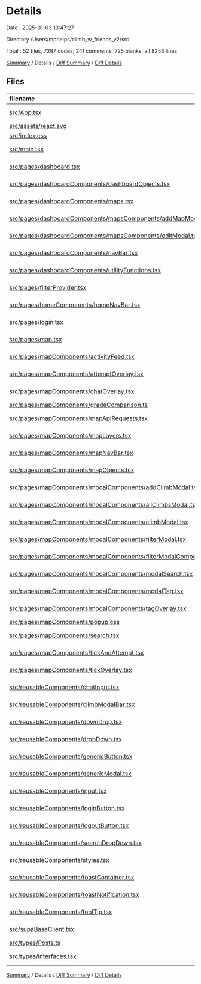# Details

Date : 2025-01-03 13:47:27

Directory /Users/mphelps/climb_w_friends_v2/src

Total : 52 files,  7287 codes, 241 comments, 725 blanks, all 8253 lines

[Summary](results.md) / Details / [Diff Summary](diff.md) / [Diff Details](diff-details.md)

## Files
| filename | language | code | comment | blank | total |
| :--- | :--- | ---: | ---: | ---: | ---: |
| [src/App.tsx](/src/App.tsx) | TypeScript JSX | 11 | 0 | 2 | 13 |
| [src/assets/react.svg](/src/assets/react.svg) | XML | 1 | 0 | 0 | 1 |
| [src/index.css](/src/index.css) | CSS | 34 | 4 | 5 | 43 |
| [src/main.tsx](/src/main.tsx) | TypeScript JSX | 29 | 2 | 3 | 34 |
| [src/pages/dashboard.tsx](/src/pages/dashboard.tsx) | TypeScript JSX | 26 | 0 | 4 | 30 |
| [src/pages/dashboardComponents/dashboardObjects.tsx](/src/pages/dashboardComponents/dashboardObjects.tsx) | TypeScript JSX | 377 | 0 | 2 | 379 |
| [src/pages/dashboardComponents/maps.tsx](/src/pages/dashboardComponents/maps.tsx) | TypeScript JSX | 232 | 9 | 26 | 267 |
| [src/pages/dashboardComponents/mapsComponents/addMapModal.tsx](/src/pages/dashboardComponents/mapsComponents/addMapModal.tsx) | TypeScript JSX | 113 | 1 | 10 | 124 |
| [src/pages/dashboardComponents/mapsComponents/editModal.tsx](/src/pages/dashboardComponents/mapsComponents/editModal.tsx) | TypeScript JSX | 286 | 0 | 20 | 306 |
| [src/pages/dashboardComponents/navBar.tsx](/src/pages/dashboardComponents/navBar.tsx) | TypeScript JSX | 83 | 0 | 10 | 93 |
| [src/pages/dashboardComponents/utilityFunctions.tsx](/src/pages/dashboardComponents/utilityFunctions.tsx) | TypeScript JSX | 202 | 16 | 27 | 245 |
| [src/pages/filterProvider.tsx](/src/pages/filterProvider.tsx) | TypeScript JSX | 28 | 0 | 7 | 35 |
| [src/pages/homeComponents/homeNavBar.tsx](/src/pages/homeComponents/homeNavBar.tsx) | TypeScript JSX | 40 | 0 | 4 | 44 |
| [src/pages/login.tsx](/src/pages/login.tsx) | TypeScript JSX | 97 | 22 | 9 | 128 |
| [src/pages/map.tsx](/src/pages/map.tsx) | TypeScript JSX | 316 | 12 | 54 | 382 |
| [src/pages/mapComponents/activityFeed.tsx](/src/pages/mapComponents/activityFeed.tsx) | TypeScript JSX | 62 | 1 | 9 | 72 |
| [src/pages/mapComponents/attemptOverlay.tsx](/src/pages/mapComponents/attemptOverlay.tsx) | TypeScript JSX | 187 | 3 | 15 | 205 |
| [src/pages/mapComponents/chatOverlay.tsx](/src/pages/mapComponents/chatOverlay.tsx) | TypeScript JSX | 149 | 1 | 10 | 160 |
| [src/pages/mapComponents/gradeComparison.ts](/src/pages/mapComponents/gradeComparison.ts) | TypeScript | 101 | 18 | 22 | 141 |
| [src/pages/mapComponents/mapApiRequests.tsx](/src/pages/mapComponents/mapApiRequests.tsx) | TypeScript JSX | 644 | 22 | 74 | 740 |
| [src/pages/mapComponents/mapLayers.tsx](/src/pages/mapComponents/mapLayers.tsx) | TypeScript JSX | 371 | 62 | 44 | 477 |
| [src/pages/mapComponents/mapNavBar.tsx](/src/pages/mapComponents/mapNavBar.tsx) | TypeScript JSX | 95 | 0 | 3 | 98 |
| [src/pages/mapComponents/mapObjects.tsx](/src/pages/mapComponents/mapObjects.tsx) | TypeScript JSX | 247 | 0 | 9 | 256 |
| [src/pages/mapComponents/modalComponents/addClimbModal.tsx](/src/pages/mapComponents/modalComponents/addClimbModal.tsx) | TypeScript JSX | 465 | 14 | 51 | 530 |
| [src/pages/mapComponents/modalComponents/allClimbsModal.tsx](/src/pages/mapComponents/modalComponents/allClimbsModal.tsx) | TypeScript JSX | 32 | 0 | 3 | 35 |
| [src/pages/mapComponents/modalComponents/climbModal.tsx](/src/pages/mapComponents/modalComponents/climbModal.tsx) | TypeScript JSX | 331 | 9 | 35 | 375 |
| [src/pages/mapComponents/modalComponents/filterModal.tsx](/src/pages/mapComponents/modalComponents/filterModal.tsx) | TypeScript JSX | 308 | 12 | 38 | 358 |
| [src/pages/mapComponents/modalComponents/filterModalComponents.tsx/GradeDropDowns.tsx](/src/pages/mapComponents/modalComponents/filterModalComponents.tsx/GradeDropDowns.tsx) | TypeScript JSX | 117 | 0 | 11 | 128 |
| [src/pages/mapComponents/modalComponents/modalSearch.tsx](/src/pages/mapComponents/modalComponents/modalSearch.tsx) | TypeScript JSX | 83 | 1 | 12 | 96 |
| [src/pages/mapComponents/modalComponents/modalTag.tsx](/src/pages/mapComponents/modalComponents/modalTag.tsx) | TypeScript JSX | 152 | 4 | 15 | 171 |
| [src/pages/mapComponents/modalComponents/tagOverlay.tsx](/src/pages/mapComponents/modalComponents/tagOverlay.tsx) | TypeScript JSX | 16 | 0 | 2 | 18 |
| [src/pages/mapComponents/popup.css](/src/pages/mapComponents/popup.css) | CSS | 28 | 3 | 3 | 34 |
| [src/pages/mapComponents/search.tsx](/src/pages/mapComponents/search.tsx) | TypeScript JSX | 167 | 5 | 12 | 184 |
| [src/pages/mapComponents/tickAndAttempt.tsx](/src/pages/mapComponents/tickAndAttempt.tsx) | TypeScript JSX | 157 | 4 | 9 | 170 |
| [src/pages/mapComponents/tickOverlay.tsx](/src/pages/mapComponents/tickOverlay.tsx) | TypeScript JSX | 186 | 2 | 17 | 205 |
| [src/reusableComponents/chatInput.tsx](/src/reusableComponents/chatInput.tsx) | TypeScript JSX | 33 | 0 | 4 | 37 |
| [src/reusableComponents/climbModalBar.tsx](/src/reusableComponents/climbModalBar.tsx) | TypeScript JSX | 334 | 6 | 21 | 361 |
| [src/reusableComponents/downDrop.tsx](/src/reusableComponents/downDrop.tsx) | TypeScript JSX | 53 | 0 | 2 | 55 |
| [src/reusableComponents/dropDown.tsx](/src/reusableComponents/dropDown.tsx) | TypeScript JSX | 93 | 0 | 9 | 102 |
| [src/reusableComponents/genericButton.tsx](/src/reusableComponents/genericButton.tsx) | TypeScript JSX | 30 | 0 | 1 | 31 |
| [src/reusableComponents/genericModal.tsx](/src/reusableComponents/genericModal.tsx) | TypeScript JSX | 48 | 2 | 5 | 55 |
| [src/reusableComponents/input.tsx](/src/reusableComponents/input.tsx) | TypeScript JSX | 47 | 0 | 8 | 55 |
| [src/reusableComponents/loginButton.tsx](/src/reusableComponents/loginButton.tsx) | TypeScript JSX | 18 | 0 | 4 | 22 |
| [src/reusableComponents/logoutButton.tsx](/src/reusableComponents/logoutButton.tsx) | TypeScript JSX | 22 | 0 | 4 | 26 |
| [src/reusableComponents/searchDropDown.tsx](/src/reusableComponents/searchDropDown.tsx) | TypeScript JSX | 50 | 0 | 6 | 56 |
| [src/reusableComponents/styles.tsx](/src/reusableComponents/styles.tsx) | TypeScript JSX | 386 | 0 | 25 | 411 |
| [src/reusableComponents/toastContainer.tsx](/src/reusableComponents/toastContainer.tsx) | TypeScript JSX | 53 | 0 | 8 | 61 |
| [src/reusableComponents/toastNotification.tsx](/src/reusableComponents/toastNotification.tsx) | TypeScript JSX | 98 | 3 | 9 | 110 |
| [src/reusableComponents/toolTip.tsx](/src/reusableComponents/toolTip.tsx) | TypeScript JSX | 65 | 2 | 6 | 73 |
| [src/supaBaseClient.tsx](/src/supaBaseClient.tsx) | TypeScript JSX | 45 | 1 | 12 | 58 |
| [src/types/Posts.ts](/src/types/Posts.ts) | TypeScript | 5 | 0 | 1 | 6 |
| [src/types/interfaces.tsx](/src/types/interfaces.tsx) | TypeScript JSX | 134 | 0 | 23 | 157 |

[Summary](results.md) / Details / [Diff Summary](diff.md) / [Diff Details](diff-details.md)